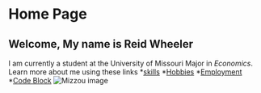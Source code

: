 # Home Page
## Welcome, My name is Reid Wheeler
I am currently a student at the University of Missouri Major in *Economics*.
Learn more about me using these links
*[skills](./skills.md)
*[Hobbies](./hobby.md)
*[Employment](./employment.md)
*[Code Block](./codeblock.md)
![Mizzou image](https://user-images.githubusercontent.com/92944843/138349159-1c575e00-56c6-4d06-8ee5-7490ba7f0f43.jpeg)
